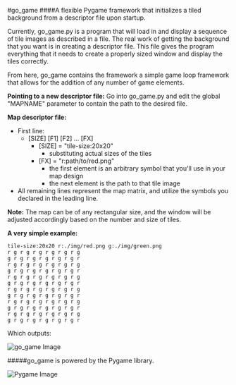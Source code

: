 #go_game
####A flexible Pygame framework that initializes a tiled background from a descriptor file upon startup.

Currently, go_game.py is a program that will load in and display a sequence of tile images as described in a file. The real work of getting the background that you want is in creating a descriptor file. This file gives the program everything that it needs to create a properly sized window and display the tiles correctly. 

From here, go_game contains the framework a simple game loop framework that allows for the addition of any number of game elements.

**Pointing to a new descriptor file:**
Go into go_game.py and edit the global "MAPNAME" parameter to contain the path to the desired file.

**Map descriptor file:**

* First line:
  * [SIZE] [F1] [F2] ... [FX]
    * [SIZE] = "tile-size:20x20"
      * substituting actual sizes of the tiles
    * [FX] = "r:path/to/red.png"
      * the first element is an arbitrary symbol that you'll use in your map design
      * the next element is the path to that tile image
* All remaining lines represent the map matrix, and utilize the symbols you declared in the leading line.

**Note:**
The map can be of any rectangular size, and the window will be adjusted accordingly based on the number and size of tiles.


**A very simple example:**
```
tile-size:20x20 r:./img/red.png g:./img/green.png
r g r g r g r g r g r g
g r g r g r g r g r g r
r g r g r g r g r g r g
g r g r g r g r g r g r
r g r g r g r g r g r g
g r g r g r g r g r g r
r g r g r g r g r g r g
g r g r g r g r g r g r
r g r g r g r g r g r g
g r g r g r g r g r g r
r g r g r g r g r g r g
g r g r g r g r g r g r
```
Which outputs:

![go_game Image](http://i.imgur.com/Clwu270.png?1)

#####go_game is powered by the Pygame library.

![Pygame Image](http://www.pygame.org/docs/pygame_powered.gif)
